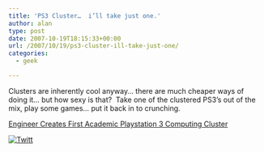 ```yaml
---
title: 'PS3 Cluster…  i’ll take just one.'
author: alan
type: post
date: 2007-10-19T18:15:33+00:00
url: /2007/10/19/ps3-cluster-ill-take-just-one/
categories:
  - geek

---
```

Clusters are inherently cool anyway&#8230; there are much cheaper ways of doing it&#8230; but how sexy is that?&nbsp; Take one of the clustered PS3&#8217;s out of the mix, play some games&#8230; put it back in to crunching.

[Engineer Creates First Academic Playstation 3 Computing Cluster][1]




  <a href="http://twitter.com/share?url=https://zeroasterisk.com/2007/10/19/ps3-cluster-ill-take-just-one/&text=PS3+Cluster...++i%27ll+take+just+one." target="_blank" title="Click here if you like this article."> <img src="http://zeroasterisk.com/wp-content/plugins/twitter-plugin/images/twitt.gif" alt="Twitt" /> </a>
</div>

 [1]: http://www.physorg.com/news92674403.html
